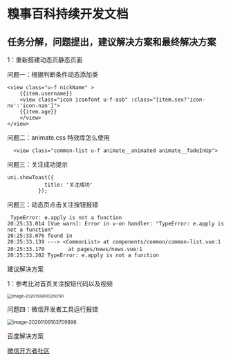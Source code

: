 # 糗事百科持续开发文档

## 任务分解，问题提出，建议解决方案和最终解决方案

1：重新搭建动态页静态页面

问题一：根据判断条件动态添加类

```
<view class="u-f nickName" >
    {{item.username}}
    <view class="icon iconfont u-f-asb" :class="[item.sex?'icon-nv':'icon-nan']">
    {{item.age}}
    </view>
</view>
```

问题二：animate.css 特效库怎么使用

```
  <view class="common-list u-f animate__animated animate__fadeInUp">

```

问题三：关注成功提示

```
uni.showToast({
		  	title: '关注成功'
		  });

```

问题三：动态页点击关注按钮报错

```
 TypeError: e.apply is not a function
20:25:33.014 [Vue warn]: Error in v-on handler: "TypeError: e.apply is not a function"
20:25:33.076 found in
20:25:33.139 ---> <CommonList> at components/common/common-list.vue:1
20:25:33.170 　　　　at pages/news/news.vue:1
20:25:33.202 TypeError: e.apply is not a function
```

建议解决方案

1：参考比对首页关注按钮代码以及视频

<img src="C:\Users\xiaohui\AppData\Roaming\Typora\typora-user-images\image-20201109100250191.png" alt="image-20201109100250191" style="zoom:67%;" />

问题四：微信开发者工具运行报错

<img src="C:\Users\xiaohui\AppData\Roaming\Typora\typora-user-images\image-20201109103709896.png" alt="image-20201109103709896" style="zoom:80%;" />

百度解决方案

[微信开方者社区](https://developers.weixin.qq.com/community/develop/doc/00066e66324fd8a53e9acba165b400)